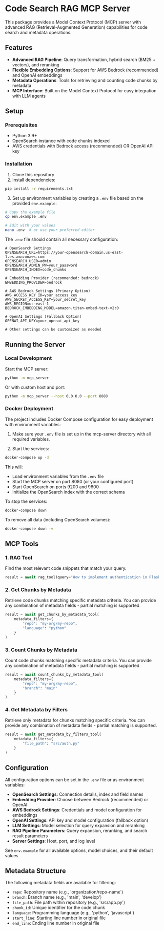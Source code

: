 # Code Search RAG MCP Server

This package provides a Model Context Protocol (MCP) server with advanced RAG (Retrieval-Augmented Generation) capabilities for code search and metadata operations.

## Features

- **Advanced RAG Pipeline**: Query transformation, hybrid search (BM25 + vectors), and reranking
- **Flexible Embedding Options**: Support for AWS Bedrock (recommended) and OpenAI embeddings
- **Metadata Operations**: Tools for retrieving and counting code chunks by metadata
- **MCP Interface**: Built on the Model Context Protocol for easy integration with LLM agents

## Setup

### Prerequisites

- Python 3.9+
- OpenSearch instance with code chunks indexed
- AWS credentials with Bedrock access (recommended) OR OpenAI API key

### Installation

1. Clone this repository
2. Install dependencies:

```bash
pip install -r requirements.txt
```

3. Set up environment variables by creating a `.env` file based on the provided `env.example`:

```bash
# Copy the example file
cp env.example .env

# Edit with your values
nano .env  # or use your preferred editor
```

The `.env` file should contain all necessary configuration:

```
# OpenSearch Settings
OPENSEARCH_URL=https://your-opensearch-domain.us-east-1.es.amazonaws.com
OPENSEARCH_USER=admin
OPENSEARCH_ADMIN_PW=your_password
OPENSEARCH_INDEX=code_chunks

# Embedding Provider (recommended: bedrock)
EMBEDDING_PROVIDER=bedrock

# AWS Bedrock Settings (Primary Option)
AWS_ACCESS_KEY_ID=your_access_key
AWS_SECRET_ACCESS_KEY=your_secret_key
AWS_REGION=us-east-1
BEDROCK_EMBEDDING_MODEL=amazon.titan-embed-text-v2:0

# OpenAI Settings (Fallback Option)
OPENAI_API_KEY=your_openai_api_key

# Other settings can be customized as needed
```

## Running the Server

### Local Development

Start the MCP server:

```bash
python -m mcp_server
```

Or with custom host and port:

```bash
python -m mcp_server --host 0.0.0.0 --port 8080
```

### Docker Deployment

The project includes Docker Compose configuration for easy deployment with environment variables:

1. Make sure your `.env` file is set up in the mcp-server directory with all required variables.

2. Start the services:

```bash
docker-compose up -d
```

This will:
- Load environment variables from the `.env` file
- Start the MCP server on port 8080 (or your configured port)
- Start OpenSearch on ports 9200 and 9600
- Initialize the OpenSearch index with the correct schema

To stop the services:

```bash
docker-compose down
```

To remove all data (including OpenSearch volumes):

```bash
docker-compose down -v
```

## MCP Tools

### 1. RAG Tool

Find the most relevant code snippets that match your query.

```python
result = await rag_tool(query="How to implement authentication in Flask?")
```

### 2. Get Chunks by Metadata

Retrieve code chunks matching specific metadata criteria. You can provide any combination of metadata fields - partial matching is supported.

```python
result = await get_chunks_by_metadata_tool(
    metadata_filters={
        "repo": "my-org/my-repo",
        "language": "python"
    }
)
```

### 3. Count Chunks by Metadata

Count code chunks matching specific metadata criteria. You can provide any combination of metadata fields - partial matching is supported.

```python
result = await count_chunks_by_metadata_tool(
    metadata_filters={
        "repo": "my-org/my-repo",
        "branch": "main"
    }
)
```

### 4. Get Metadata by Filters

Retrieve only metadata for chunks matching specific criteria. You can provide any combination of metadata fields - partial matching is supported.

```python
result = await get_metadata_by_filters_tool(
    metadata_filters={
        "file_path": "src/auth.py"
    }
)
```

## Configuration

All configuration options can be set in the `.env` file or as environment variables:

- **OpenSearch Settings**: Connection details, index and field names
- **Embedding Provider**: Choose between Bedrock (recommended) or OpenAI
- **AWS Bedrock Settings**: Credentials and model configuration for embeddings
- **OpenAI Settings**: API key and model configuration (fallback option)
- **LLM Settings**: Model selection for query expansion and reranking
- **RAG Pipeline Parameters**: Query expansion, reranking, and search result parameters
- **Server Settings**: Host, port, and log level

See `env.example` for all available options, model choices, and their default values.

## Metadata Structure

The following metadata fields are available for filtering:

- `repo`: Repository name (e.g., 'organization/repo-name')
- `branch`: Branch name (e.g., 'main', 'develop')
- `file_path`: File path within repository (e.g., 'src/app.py')
- `chunk_id`: Unique identifier for the code chunk
- `language`: Programming language (e.g., 'python', 'javascript')
- `start_line`: Starting line number in original file
- `end_line`: Ending line number in original file 